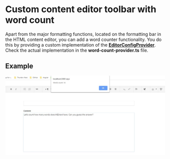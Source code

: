 # Custom content editor toolbar with word count

Apart from the major formatting functions, located on the formatting bar in the HTML content editor, you can add a word counter functionality. You do this by providing a custom implementation of the [**EditorConfigProvider**](http://admin-app-extensions-docs.sitefinity.site/interfaces/editorconfigprovider.html). Check the actual implementation in the **word-count-provider.ts** file.

## Example

![Words count](./../../../assets/words-count.JPG)
